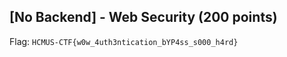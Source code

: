## [No Backend] - Web Security (200 points)

Flag: `HCMUS-CTF{w0w_4uth3ntication_bYP4ss_s000_h4rd}`

